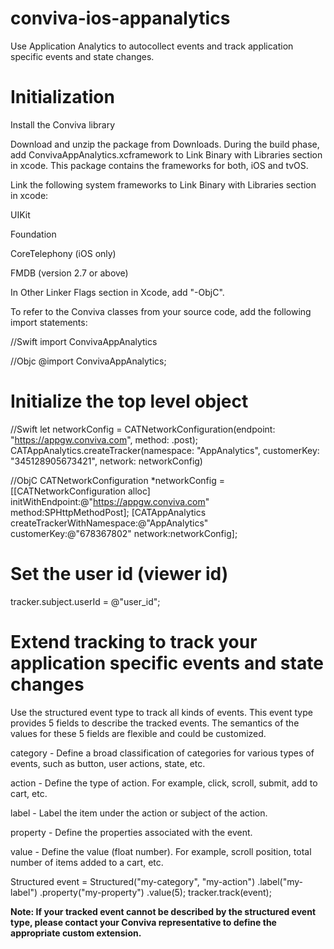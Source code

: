 # conviva-ios-appanalytics
Use Application Analytics to autocollect events and track application specific events and state changes.

# Initialization
Install the Conviva library

Download and unzip the package from Downloads. During the build phase, add ConvivaAppAnalytics.xcframework to Link Binary with Libraries section in xcode. This package contains the frameworks for both, iOS and tvOS.

Link the following system frameworks to Link Binary with Libraries section in xcode:

UIKit

Foundation

CoreTelephony (iOS only)

FMDB (version 2.7 or above)

In Other Linker Flags section in Xcode, add "-ObjC".

To refer to the Conviva classes from your source code, add the following import statements:

//Swift
import ConvivaAppAnalytics

//Objc
@import ConvivaAppAnalytics;

# Initialize the top level object

//Swift
let networkConfig = CATNetworkConfiguration(endpoint: "https://appgw.conviva.com", method: .post);
CATAppAnalytics.createTracker(namespace: "AppAnalytics", customerKey: "345128905673421", network: networkConfig)

//ObjC
CATNetworkConfiguration *networkConfig = [[CATNetworkConfiguration alloc] initWithEndpoint:@"https://appgw.conviva.com" method:SPHttpMethodPost];
[CATAppAnalytics createTrackerWithNamespace:@"AppAnalytics" customerKey:@"678367802" network:networkConfig];

# Set the user id (viewer id)
tracker.subject.userId = @"user_id";

# Extend tracking to track your application specific events and state changes
Use the structured event type to track all kinds of events. This event type provides 5 fields to describe the tracked events. The semantics of the values for these 5 fields are flexible and could be customized.

category - Define a broad classification of categories for various types of events, such as button, user actions, state, etc.

action - Define the type of action. For example, click, scroll, submit, add to cart, etc.

label - Label the item under the action or subject of the action.

property - Define the properties associated with the event.

value - Define the value (float number). For example, scroll position, total number of items added to a cart, etc.

Structured event = Structured("my-category", "my-action")
.label("my-label")
.property("my-property")
.value(5);
tracker.track(event);

**Note: If your tracked event cannot be described by the structured event type, please contact your Conviva representative to define the appropriate custom extension.**

